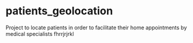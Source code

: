 # patients_geolocation
Project to locate patients in order to facilitate their home appointments by medical specialists
fhrrjrjrkl
